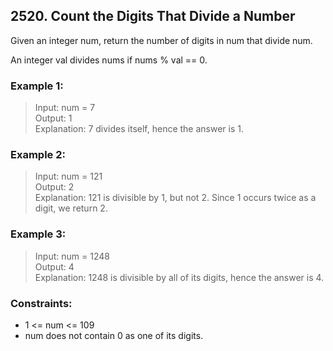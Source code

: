 ## 2520. Count the Digits That Divide a Number

Given an integer num, return the number of digits in num that divide num.

An integer val divides nums if nums % val == 0.

### Example 1:

> Input: num = 7<br/>
> Output: 1<br/>
> Explanation: 7 divides itself, hence the answer is 1.

### Example 2:

> Input: num = 121<br/>
> Output: 2<br/>
> Explanation: 121 is divisible by 1, but not 2. Since 1 occurs twice as a digit, we return 2.

### Example 3:

> Input: num = 1248<br/>
> Output: 4<br/>
> Explanation: 1248 is divisible by all of its digits, hence the answer is 4.

### Constraints:

- 1 <= num <= 109
- num does not contain 0 as one of its digits.
